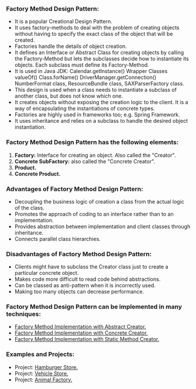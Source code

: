 ### Factory Method Design Pattern:
- It is a popular Creational Design Pattern.
- It uses factory-methods to deal with the problem of creating objects without having to specify the exact class of the object that will be created.
- Factories handle the details of object creation.
- It defines an Interface or Abstract Class for creating objects by calling the Factory-Method but lets the subclasses decide how to instantiate its objects. Each subclass must define its Factory-Method.
- It is used in Java JDK:	Calendar.getInstance()		Wrapper Classes valueOf()		Class.forName()		DriverManager.getConnection() NumberFormat class, ResourceBundle class, SAXParserFactory class.
- This design is used when a class needs to instantiate a subclass of another class, but does not know which one.
- It creates objects without exposing the creation logic to the client. It is a way of encapsulating the instantiations of concrete types. 
- Factories are highly used in frameworks too; e.g. Spring Framework.
- It uses inheritance and relies on a subclass to handle the desired object instantiation.
	
			
### Factory Method Design Pattern has the following elements:
1. <b>Factory:</b> Interface for creating an object. Also called the "Creator".
2. <b>Concrete SubFactory:</b> also called the "Concrete Creator".
3. <b>Product.</b>
4. <b>Concrete Product.</b>


### Advantages of Factory Method Design Pattern:
- Decoupling the business logic of creation a class from the actual logic of the class.<br/>
- Promotes the approach of coding to an interface rather than to an implementation.<br/>
- Provides abstraction between implementation and client classes through inheritance.<br/>
- Connects parallel class hierarchies.<br/>


### Disadvantages of Factory Method Design Pattern:
- Clients might have to subclass the Creator class just to create a particular concrete object.<br/>
- Makes code more difficult to read code behind abstractions.<br/>
- Can be classed as anti-pattern when it is incorrectly used.<br/>
- Making too many objects can decrease performance.<br/>

	
### Factory Method Design Pattern can be implemented in many techniques:
- [Factory Method Implementation with Abstract Creator.](/src/main/java/creationalDesignPatterns/factoryMethodDesignPattern/FactoryMethodImplementationWithAbstractCreator.java)		 	
- [Factory Method Implementation with Concrete Creator.](/src/main/java/creationalDesignPatterns/factoryMethodDesignPattern/FactoryMethodImplementationWithConcreteCreator.java)										
- [Factory Method Implementation with Static Method Creator.](/src/main/java/creationalDesignPatterns/factoryMethodDesignPattern/FactoryMethodImplementationWithStaticMethodCreator.java)								


### Examples and Projects:	
- Project:	[Hamburger Store.](/src/main/java/creationalDesignPatterns/factoryMethodDesignPattern/projectHamburgerStore/Main/Main.java)
- Project:	[Vehicle Store.](/src/main/java/creationalDesignPatterns/factoryMethodDesignPattern/projectVehicleStore/Main/Main.java)
- Project:	[Animal Factory.](/src/main/java/creationalDesignPatterns/factoryMethodDesignPattern/projectAnimalFactory/Main/Main.java)
